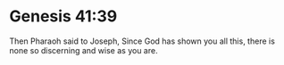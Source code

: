 # Genesis 41:39

Then Pharaoh said to Joseph, Since God has shown you all this, there is none so discerning and wise as you are.
